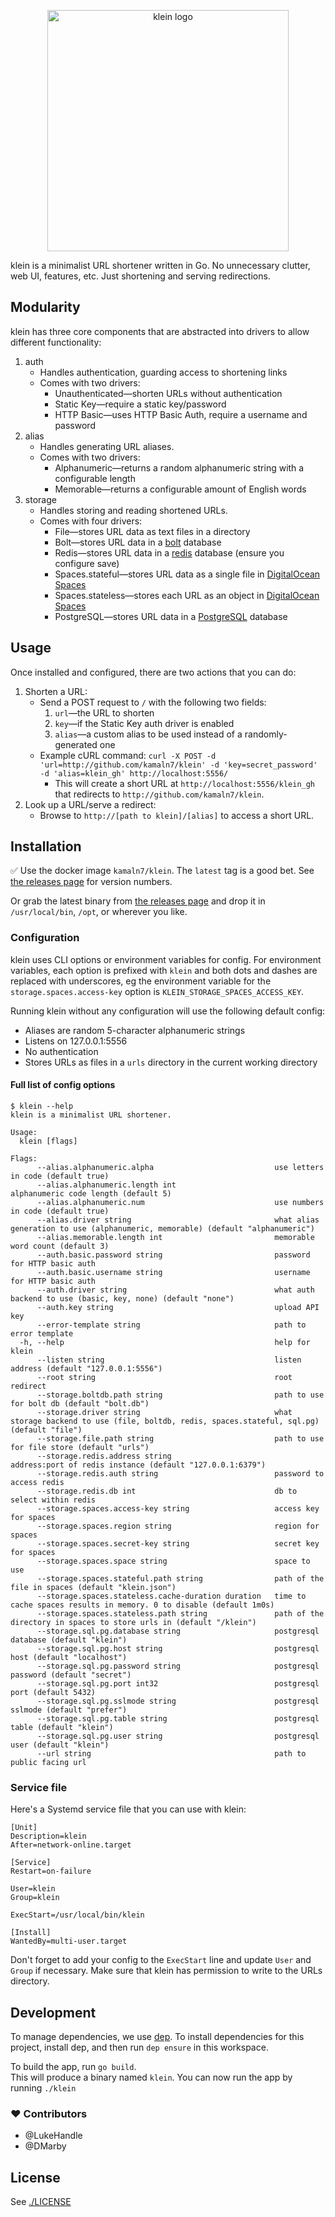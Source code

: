 <p align="center">
  <img src="/klein.png" alt="klein logo" width="386" />
</p>

klein is a minimalist URL shortener written in Go. No unnecessary clutter, web UI, features, etc. Just shortening and serving redirections.

## Modularity

klein has three core components that are abstracted into drivers to allow different functionality:

1. auth
   - Handles authentication, guarding access to shortening links
   - Comes with two drivers:
     - Unauthenticated—shorten URLs without authentication
     - Static Key—require a static key/password
     - HTTP Basic—uses HTTP Basic Auth, require a username and password
2. alias
   - Handles generating URL aliases.
   - Comes with two drivers:
     - Alphanumeric—returns a random alphanumeric string with a configurable length
     - Memorable—returns a configurable amount of English words
3. storage
   - Handles storing and reading shortened URLs.
   - Comes with four drivers:
     - File—stores URL data as text files in a directory
     - Bolt—stores URL data in a [bolt](https://github.com/boltdb/bolt) database
     - Redis—stores URL data in a [redis](https://redis.io/) database (ensure you configure save)
     - Spaces.stateful—stores URL data as a single file in [DigitalOcean Spaces](https://do.co/spaces)
     - Spaces.stateless—stores each URL as an object in [DigitalOcean Spaces](https://do.co/spaces)
     - PostgreSQL—stores URL data in a [PostgreSQL](https://www.postgresql.org) database

## Usage

Once installed and configured, there are two actions that you can do:

1. Shorten a URL:
   - Send a POST request to `/` with the following two fields:
     1. `url`—the URL to shorten
     2. `key`—if the Static Key auth driver is enabled
     3. `alias`—a custom alias to be used instead of a randomly-generated one
   - Example cURL command: `curl -X POST -d 'url=http://github.com/kamaln7/klein' -d 'key=secret_password' -d 'alias=klein_gh' http://localhost:5556/`
     - This will create a short URL at `http://localhost:5556/klein_gh` that redirects to `http://github.com/kamaln7/klein`.
2. Look up a URL/serve a redirect:
   - Browse to `http://[path to klein]/[alias]` to access a short URL.

## Installation

✅ Use the docker image `kamaln7/klein`. The `latest` tag is a good bet. See [the releases page](https://github.com/kamaln7/klein/releases) for version numbers.

Or grab the latest binary from [the releases page](https://github.com/kamaln7/klein/releases) and drop it in `/usr/local/bin`, `/opt`, or wherever you like.

### Configuration

klein uses CLI options or environment variables for config. For environment variables, each option is prefixed with `klein` and both dots and dashes are replaced with underscores, eg the environment variable for the `storage.spaces.access-key` option is `KLEIN_STORAGE_SPACES_ACCESS_KEY`.

Running klein without any configuration will use the following default config:

- Aliases are random 5-character alphanumeric strings
- Listens on 127.0.0.1:5556
- No authentication
- Stores URLs as files in a `urls` directory in the current working directory

#### Full list of config options

```
$ klein --help
klein is a minimalist URL shortener.

Usage:
  klein [flags]

Flags:
      --alias.alphanumeric.alpha                           use letters in code (default true)
      --alias.alphanumeric.length int                      alphanumeric code length (default 5)
      --alias.alphanumeric.num                             use numbers in code (default true)
      --alias.driver string                                what alias generation to use (alphanumeric, memorable) (default "alphanumeric")
      --alias.memorable.length int                         memorable word count (default 3)
      --auth.basic.password string                         password for HTTP basic auth
      --auth.basic.username string                         username for HTTP basic auth
      --auth.driver string                                 what auth backend to use (basic, key, none) (default "none")
      --auth.key string                                    upload API key
      --error-template string                              path to error template
  -h, --help                                               help for klein
      --listen string                                      listen address (default "127.0.0.1:5556")
      --root string                                        root redirect
      --storage.boltdb.path string                         path to use for bolt db (default "bolt.db")
      --storage.driver string                              what storage backend to use (file, boltdb, redis, spaces.stateful, sql.pg) (default "file")
      --storage.file.path string                           path to use for file store (default "urls")
      --storage.redis.address string                       address:port of redis instance (default "127.0.0.1:6379")
      --storage.redis.auth string                          password to access redis
      --storage.redis.db int                               db to select within redis
      --storage.spaces.access-key string                   access key for spaces
      --storage.spaces.region string                       region for spaces
      --storage.spaces.secret-key string                   secret key for spaces
      --storage.spaces.space string                        space to use
      --storage.spaces.stateful.path string                path of the file in spaces (default "klein.json")
      --storage.spaces.stateless.cache-duration duration   time to cache spaces results in memory. 0 to disable (default 1m0s)
      --storage.spaces.stateless.path string               path of the directory in spaces to store urls in (default "/klein")
      --storage.sql.pg.database string                     postgresql database (default "klein")
      --storage.sql.pg.host string                         postgresql host (default "localhost")
      --storage.sql.pg.password string                     postgresql password (default "secret")
      --storage.sql.pg.port int32                          postgresql port (default 5432)
      --storage.sql.pg.sslmode string                      postgresql sslmode (default "prefer")
      --storage.sql.pg.table string                        postgresql table (default "klein")
      --storage.sql.pg.user string                         postgresql user (default "klein")
      --url string                                         path to public facing url
```

### Service file

Here's a Systemd service file that you can use with klein:

```
[Unit]
Description=klein
After=network-online.target

[Service]
Restart=on-failure

User=klein
Group=klein

ExecStart=/usr/local/bin/klein

[Install]
WantedBy=multi-user.target
```

Don't forget to add your config to the `ExecStart` line and update `User` and `Group` if necessary. Make sure that klein has permission to write to the URLs directory.

## Development

To manage dependencies, we use [dep](https://github.com/golang/dep).
To install dependencies for this project, install dep, and then run `dep ensure` in this workspace.

To build the app, run `go build`.  
This will produce a binary named `klein`. You can now run the app by running `./klein`

### ❤️ Contributors

- @LukeHandle
- @DMarby

## License

See [./LICENSE](/LICENSE)
